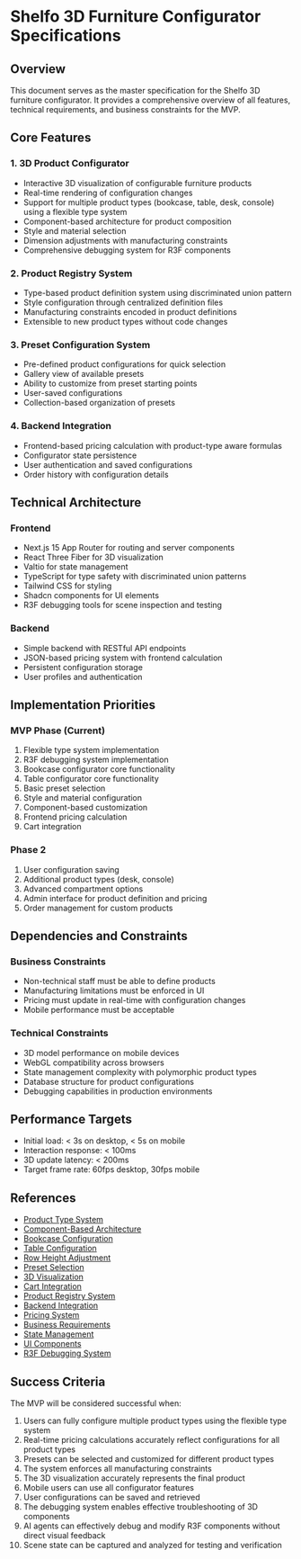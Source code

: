 # Shelfo 3D Furniture Configurator Specifications

## Overview
This document serves as the master specification for the Shelfo 3D furniture configurator. It provides a comprehensive overview of all features, technical requirements, and business constraints for the MVP.

## Core Features

### 1. 3D Product Configurator
- Interactive 3D visualization of configurable furniture products
- Real-time rendering of configuration changes
- Support for multiple product types (bookcase, table, desk, console) using a flexible type system
- Component-based architecture for product composition
- Style and material selection
- Dimension adjustments with manufacturing constraints
- Comprehensive debugging system for R3F components

### 2. Product Registry System
- Type-based product definition system using discriminated union pattern
- Style configuration through centralized definition files
- Manufacturing constraints encoded in product definitions
- Extensible to new product types without code changes

### 3. Preset Configuration System
- Pre-defined product configurations for quick selection
- Gallery view of available presets
- Ability to customize from preset starting points
- User-saved configurations
- Collection-based organization of presets

### 4. Backend Integration
- Frontend-based pricing calculation with product-type aware formulas
- Configurator state persistence
- User authentication and saved configurations
- Order history with configuration details

## Technical Architecture

### Frontend
- Next.js 15 App Router for routing and server components
- React Three Fiber for 3D visualization
- Valtio for state management
- TypeScript for type safety with discriminated union patterns
- Tailwind CSS for styling
- Shadcn components for UI elements
- R3F debugging tools for scene inspection and testing

### Backend
- Simple backend with RESTful API endpoints
- JSON-based pricing system with frontend calculation
- Persistent configuration storage
- User profiles and authentication

## Implementation Priorities

### MVP Phase (Current)
1. Flexible type system implementation
2. R3F debugging system implementation
3. Bookcase configurator core functionality 
4. Table configurator core functionality
5. Basic preset selection
6. Style and material configuration
7. Component-based customization
8. Frontend pricing calculation
9. Cart integration

### Phase 2
1. User configuration saving
2. Additional product types (desk, console)
3. Advanced compartment options
4. Admin interface for product definition and pricing
5. Order management for custom products

## Dependencies and Constraints

### Business Constraints
- Non-technical staff must be able to define products
- Manufacturing limitations must be enforced in UI
- Pricing must update in real-time with configuration changes
- Mobile performance must be acceptable

### Technical Constraints
- 3D model performance on mobile devices
- WebGL compatibility across browsers
- State management complexity with polymorphic product types
- Database structure for product configurations
- Debugging capabilities in production environments

## Performance Targets
- Initial load: < 3s on desktop, < 5s on mobile
- Interaction response: < 100ms
- 3D update latency: < 200ms
- Target frame rate: 60fps desktop, 30fps mobile

## References
- [Product Type System](./architecture/product-type-system.specs.md)
- [Component-Based Architecture](./architecture/component-based-architecture.specs.md)
- [Bookcase Configuration](./configurator/bookcase-configuration.specs.md)
- [Table Configuration](./configurator/table-configuration.specs.md)
- [Row Height Adjustment](./configurator/row-height-adjustment.specs.md)
- [Preset Selection](./configurator/preset-selection.specs.md)
- [3D Visualization](./configurator/3d-visualization.specs.md)
- [Cart Integration](./integration/cart-integration.specs.md)
- [Product Registry System](./architecture/product-registry-system.specs.md)
- [Backend Integration](./integration/backend-integration.specs.md)
- [Pricing System](./integration/pricing-system.specs.md)
- [Business Requirements](./business-requirements.specs.md)
- [State Management](./state-management/valtio-state.specs.md)
- [UI Components](./ui/ui-components.specs.md)
- [R3F Debugging System](./r3f-debugging.specs.md)

## Success Criteria
The MVP will be considered successful when:
1. Users can fully configure multiple product types using the flexible type system
2. Real-time pricing calculations accurately reflect configurations for all product types
3. Presets can be selected and customized for different product types
4. The system enforces all manufacturing constraints
5. The 3D visualization accurately represents the final product
6. Mobile users can use all configurator features
7. User configurations can be saved and retrieved
8. The debugging system enables effective troubleshooting of 3D components
9. AI agents can effectively debug and modify R3F components without direct visual feedback
10. Scene state can be captured and analyzed for testing and verification
